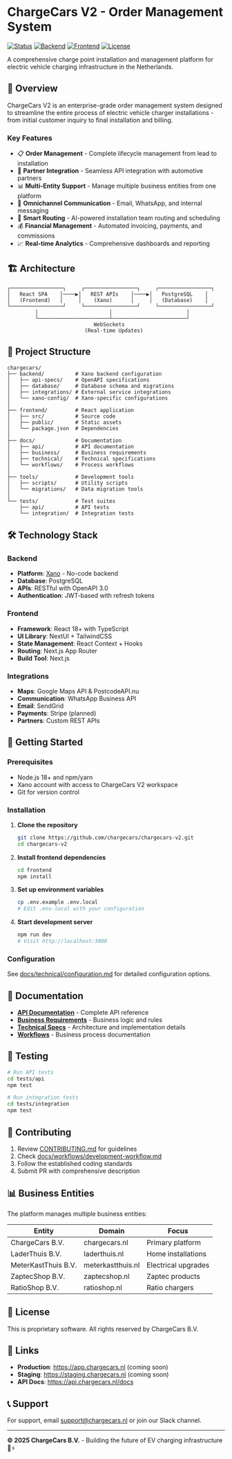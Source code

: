 # ChargeCars V2 - Order Management System

[![Status](https://img.shields.io/badge/status-development-yellow)](https://github.com/chargecars/chargecars-v2)
[![Backend](https://img.shields.io/badge/backend-Xano-blue)](https://xano.com)
[![Frontend](https://img.shields.io/badge/frontend-React-61dafb)](https://reactjs.org)
[![License](https://img.shields.io/badge/license-proprietary-red)](LICENSE)

A comprehensive charge point installation and management platform for electric vehicle charging infrastructure in the Netherlands.

## 🚀 Overview

ChargeCars V2 is an enterprise-grade order management system designed to streamline the entire process of electric vehicle charger installations - from initial customer inquiry to final installation and billing.

### Key Features 

- 📋 **Order Management** - Complete lifecycle management from lead to installation
- 🤝 **Partner Integration** - Seamless API integration with automotive partners
- 📊 **Multi-Entity Support** - Manage multiple business entities from one platform
- 📱 **Omnichannel Communication** - Email, WhatsApp, and internal messaging
- 📍 **Smart Routing** - AI-powered installation team routing and scheduling
- 💰 **Financial Management** - Automated invoicing, payments, and commissions
- 📈 **Real-time Analytics** - Comprehensive dashboards and reporting

## 🏗️ Architecture

```
┌─────────────────┐     ┌─────────────────┐     ┌─────────────────┐
│   React SPA    │────▶│   REST APIs    │────▶│   PostgreSQL    │
│   (Frontend)   │     │    (Xano)      │     │   (Database)    │
└─────────────────┘     └─────────────────┘     └─────────────────┘
         │                       │                        │
         └───────────────────────┴────────────────────────┘
                            WebSockets
                         (Real-time Updates)
```

## 📁 Project Structure

```
chargecars/
├── backend/          # Xano backend configuration
│   ├── api-specs/    # OpenAPI specifications
│   ├── database/     # Database schema and migrations
│   ├── integrations/ # External service integrations
│   └── xano-config/  # Xano-specific configurations
│
├── frontend/         # React application
│   ├── src/          # Source code
│   ├── public/       # Static assets
│   └── package.json  # Dependencies
│
├── docs/             # Documentation
│   ├── api/          # API documentation
│   ├── business/     # Business requirements
│   ├── technical/    # Technical specifications
│   └── workflows/    # Process workflows
│
├── tools/            # Development tools
│   ├── scripts/      # Utility scripts
│   └── migrations/   # Data migration tools
│
└── tests/            # Test suites
    ├── api/          # API tests
    └── integration/  # Integration tests
```

## 🛠️ Technology Stack

### Backend
- **Platform**: [Xano](https://xano.com) - No-code backend
- **Database**: PostgreSQL
- **APIs**: RESTful with OpenAPI 3.0
- **Authentication**: JWT-based with refresh tokens

### Frontend
- **Framework**: React 18+ with TypeScript
- **UI Library**: NextUI + TailwindCSS
- **State Management**: React Context + Hooks
- **Routing**: Next.js App Router
- **Build Tool**: Next.js

### Integrations
- **Maps**: Google Maps API & PostcodeAPI.nu
- **Communication**: WhatsApp Business API
- **Email**: SendGrid
- **Payments**: Stripe (planned)
- **Partners**: Custom REST APIs

## 🚦 Getting Started

### Prerequisites

- Node.js 18+ and npm/yarn
- Xano account with access to ChargeCars V2 workspace
- Git for version control

### Installation

1. **Clone the repository**
   ```bash
   git clone https://github.com/chargecars/chargecars-v2.git
   cd chargecars-v2
   ```

2. **Install frontend dependencies**
   ```bash
   cd frontend
   npm install
   ```

3. **Set up environment variables**
   ```bash
   cp .env.example .env.local
   # Edit .env.local with your configuration
   ```

4. **Start development server**
   ```bash
   npm run dev
   # Visit http://localhost:3000
   ```

### Configuration

See [docs/technical/configuration.md](docs/technical/configuration.md) for detailed configuration options.

## 📖 Documentation

- **[API Documentation](docs/api/)** - Complete API reference
- **[Business Requirements](docs/business/)** - Business logic and rules
- **[Technical Specs](docs/technical/)** - Architecture and implementation details
- **[Workflows](docs/workflows/)** - Business process documentation

## 🧪 Testing

```bash
# Run API tests
cd tests/api
npm test

# Run integration tests
cd tests/integration
npm test
```

## 🤝 Contributing

1. Review [CONTRIBUTING.md](CONTRIBUTING.md) for guidelines
2. Check [docs/workflows/development-workflow.md](docs/workflows/development-workflow.md)
3. Follow the established coding standards
4. Submit PR with comprehensive description

## 📊 Business Entities

The platform manages multiple business entities:

| Entity | Domain | Focus |
|--------|--------|-------|
| ChargeCars B.V. | chargecars.nl | Primary platform |
| LaderThuis B.V. | laderthuis.nl | Home installations |
| MeterKastThuis B.V. | meterkastthuis.nl | Electrical upgrades |
| ZaptecShop B.V. | zaptecshop.nl | Zaptec products |
| RatioShop B.V. | ratioshop.nl | Ratio chargers |

## 📄 License

This is proprietary software. All rights reserved by ChargeCars B.V.

## 🔗 Links

- **Production**: https://app.chargecars.nl (coming soon)
- **Staging**: https://staging.chargecars.nl (coming soon)
- **API Docs**: https://api.chargecars.nl/docs

## 📞 Support

For support, email support@chargecars.nl or join our Slack channel.

---

**© 2025 ChargeCars B.V.** - Building the future of EV charging infrastructure 🚗⚡ 